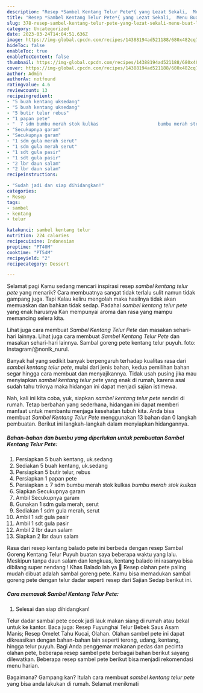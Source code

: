 ```yaml
---
description: "Resep *Sambel Kentang Telur Pete*{ yang Lezat Sekali,  Menu Buat lebaran"
title: "Resep *Sambel Kentang Telur Pete*{ yang Lezat Sekali,  Menu Buat lebaran"
slug: 378-resep-sambel-kentang-telur-pete-yang-lezat-sekali-menu-buat-lebaran
category: Uncategorized
date: 2023-03-24T14:04:51.636Z
image: https://img-global.cpcdn.com/recipes/14388194ad521188/680x482cq70/sambel-kentang-telur-pete-foto-resep-utama.jpg
hideToc: false
enableToc: true
enableTocContent: false
thumbnail: https://img-global.cpcdn.com/recipes/14388194ad521188/680x482cq70/sambel-kentang-telur-pete-foto-resep-utama.jpg
cover: https://img-global.cpcdn.com/recipes/14388194ad521188/680x482cq70/sambel-kentang-telur-pete-foto-resep-utama.jpg
author: Admin
authorAv: notfound
ratingvalue: 4.6
reviewcount: 13
recipeingredient:
- "5 buah kentang uksedang"
- "5 buah kentang uksedang"
- "5 butir telur rebus"
- "1 papan pete"
- "  7 sdm bumbu merah stok kulkas                      bumbu merah stok kulkas"
- "Secukupnya garam"
- "Secukupnya garam"
- "1 sdm gula merah serut"
- "1 sdm gula merah serut"
- "1 sdt gula pasir"
- "1 sdt gula pasir"
- "2 lbr daun salam"
- "2 lbr daun salam"
recipeinstructions:

- "Sudah jadi dan siap dihidangkan!"
categories:
- Resep
tags:
- sambel
- kentang
- telur

katakunci: sambel kentang telur 
nutrition: 224 calories
recipecuisine: Indonesian
preptime: "PT40M"
cooktime: "PT54M"
recipeyield: "2"
recipecategory: Dessert

---
```



Selamat pagi Kamu sedang mencari inspirasi resep *sambel kentang telur pete* yang menarik? Cara membuatnya sangat tidak terlalu sulit namun tidak gampang juga. Tapi Kalau keliru mengolah maka hasilnya tidak akan memuaskan dan bahkan tidak sedap. Padahal *sambel kentang telur pete* yang enak harusnya Kan mempunyai aroma dan rasa yang mampu memancing selera kita.


Lihat juga cara membuat *Sambel Kentang Telur Pete* dan masakan sehari-hari lainnya. Lihat juga cara membuat *Sambel Kentang Telur Pete* dan masakan sehari-hari lainnya. Sambal goreng pete kentang telur puyuh. foto: Instagram/@nonik_nurul.

Banyak hal yang sedikit banyak berpengaruh terhadap kualitas rasa dari *sambel kentang telur pete*, mulai dari jenis bahan, kedua pemilihan bahan segar hingga cara membuat dan menyajikannya. Tidak usah pusing jika mau menyiapkan *sambel kentang telur pete* yang enak di rumah, karena asal sudah tahu triknya maka hidangan ini dapat menjadi sajian istimewa.


Nah, kali ini kita coba, yuk, siapkan *sambel kentang telur pete* sendiri di rumah. Tetap berbahan yang sederhana, hidangan ini dapat memberi manfaat untuk membantu menjaga kesehatan tubuh kita. Anda bisa membuat *Sambel Kentang Telur Pete* menggunakan 13 bahan dan 0 langkah pembuatan. Berikut ini langkah-langkah dalam menyiapkan hidangannya.

<!--inarticleads1-->

##### Bahan-bahan dan bumbu yang diperlukan untuk pembuatan *Sambel Kentang Telur Pete*:

1. Persiapkan 5 buah kentang, uk.sedang
1. Sediakan 5 buah kentang, uk.sedang
1. Persiapkan 5 butir telur, rebus
1. Persiapkan 1 papan pete
1. Persiapkan  ± 7 sdm bumbu merah stok kulkas                      *bumbu merah stok kulkas*
1. Siapkan Secukupnya garam
1. Ambil Secukupnya garam
1. Gunakan 1 sdm gula merah, serut
1. Sediakan 1 sdm gula merah, serut
1. Ambil 1 sdt gula pasir
1. Ambil 1 sdt gula pasir
1. Ambil 2 lbr daun salam
1. Siapkan 2 lbr daun salam


Rasa dari resep kentang balado pete ini berbeda dengan resep Sambal Goreng Kentang Telur Puyuh buatan saya beberapa waktu yang lalu. Meskipun tanpa daun salam dan lengkuas, kentang balado ini rasanya bisa dibilang super nendang ! Khas Balado lah ya 🙂 Resep olahan pete paling mudah dibuat adalah sambal goreng pete. Kamu bisa memadukan sambal goreng pete dengan telur dadar seperti resep dari Sajian Sedap berikut ini. 

<!--inarticleads2-->

##### Cara memasak *Sambel Kentang Telur Pete*:


1. Selesai dan siap dihidangkan!

Telur dadar sambal pete cocok jadi lauk makan siang di rumah atau bekal untuk ke kantor. Baca juga: Resep Fuyunghai Telur Bebek Saus Asam Manis; Resep Omelet Tahu Kucai, Olahan. Olahan sambel pete ini dapat dikreasikan dengan bahan-bahan lain seperti terong, udang, kentang, hingga telur puyuh. Bagi Anda penggemar makanan pedas dan pecinta olahan pete, beberapa resep sambel pete berbagai bahan berikut sayang dilewatkan. Beberapa resep sambel pete berikut bisa menjadi rekomendasi menu harian. 

Bagaimana? Gampang kan? Itulah cara membuat *sambel kentang telur pete* yang bisa anda lakukan di rumah. Selamat menikmati
